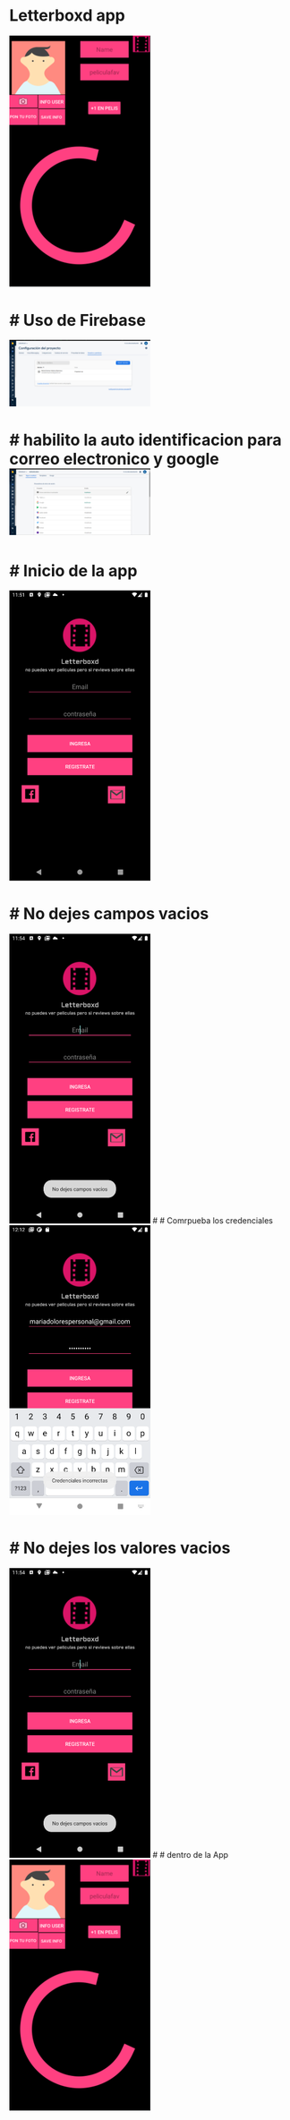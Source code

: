 # Letterboxd app 
<img src="https://github.com/karlistack/Letterboxd/blob/master/2021-02-28-230021_1366x768_scrot.png" width="50%">

# # Uso de Firebase 
<img src="https://github.com/karlistack/Letterboxd/blob/master/2021-02-28-000821_1366x768_scrot.png" width="50%">

# # habilito la auto identificacion para correo electronico y google <img src="https://github.com/karlistack/Letterboxd/blob/master/2021-02-28-214303_1366x768_scrot.png" width="50%">


# # Inicio de la app

<img src="https://github.com/karlistack/Letterboxd/blob/master/Screenshot_20210227_235202.png" width="50%">

# # No dejes campos vacios

<img src="https://github.com/karlistack/Letterboxd/blob/master/Screenshot_20210227_235405.png" width="50%">
# # Comrpueba los credenciales

<img src="https://github.com/karlistack/Letterboxd/blob/master/Screenshot_20210228_001205.png" width="50%">

# # No dejes los valores vacios

<img src="https://github.com/karlistack/Letterboxd/blob/master/Screenshot_20210227_235405.png" width="50%">
# # dentro de la App
<img src="https://github.com/karlistack/Letterboxd/blob/master/2021-02-28-230021_1366x768_scrot.png" width="50%">

